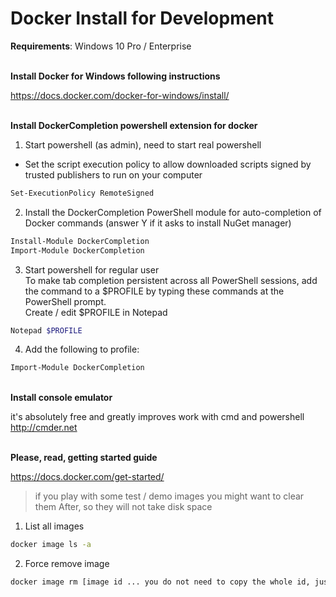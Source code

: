 # Docker Install for Development

**Requirements**: Windows 10 Pro / Enterprise

\
**Install Docker for Windows following instructions**

https://docs.docker.com/docker-for-windows/install/

\
**Install DockerCompletion powershell extension for docker**

1. Start powershell (as admin), need to start real powershell

- Set the script execution policy to allow downloaded scripts signed by trusted publishers to run on your computer

```bash
Set-ExecutionPolicy RemoteSigned
```

2. Install the DockerCompletion PowerShell module for auto-completion of Docker commands (answer Y if it asks to install NuGet manager)

```bash
Install-Module DockerCompletion
Import-Module DockerCompletion
```

3. Start powershell for regular user  
   To make tab completion persistent across all PowerShell sessions, add the command to a $PROFILE by typing these commands at the PowerShell prompt.  
   Create / edit $PROFILE in Notepad

```bash
Notepad $PROFILE
```

4. Add the following to profile:

```bash
Import-Module DockerCompletion
```

\
**Install console emulator**

it's absolutely free and greatly improves work with cmd and powershell  
http://cmder.net

\
**Please, read, getting started guide**

https://docs.docker.com/get-started/

> if you play with some test / demo images you might want to clear them After, so they will not take disk space

1. List all images

```bash
docker image ls -a
```

2. Force remove image

```bash
docker image rm [image id ... you do not need to copy the whole id, just the 1st couple of chars]
```
